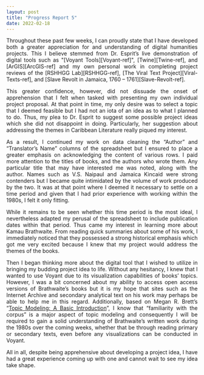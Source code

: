```yaml
---
layout: post
title: "Progress Report 5"
date: 2022-02-18
---
```

<style>
  body{
    text-align: justify
  }
</style>

<body>
Throughout these past few weeks, I can proudly state that I have developed both a greater appreciation for and understanding of digital humanities projects. This I believe stemmed from Dr. Esprit’s live demonstration of digital tools such as "[Voyant Tools][Voyant-ref]", [Twine][Twine-ref], and [ArGIS][ArcGIS-ref] and my own personal work in completing project reviews of the [RSHHGG Lab][RSHHGG-ref], [The Viral Text Project][Viral-Texts-ref], and [Slave Revolt in Jamaica, 1760 – 1761][Slave-Revolt-ref].

This greater confidence, however, did not dissuade the onset of apprehension that I felt when tasked with presenting my own individual project proposal. At that point in time, my only desire was to select a topic that I deemed feasible but I had not an iota of an idea as to what I planned to do. Thus, my plea to Dr. Esprit to suggest some possible project ideas which she did not disappoint in doing. Particularly, her suggestion about addressing the themes in Caribbean Literature really piqued my interest.

As a result, I continued my work on data cleaning the “Author” and “Translator’s Name” columns of the spreadsheet but I ensured to place a greater emphasis on acknowledging the content of various rows. I paid more attention to the titles of books, and the authors who wrote them. Any particular title that may have interested me was noted, along with the author. Names such as V.S. Naipaul and Jamaica Kincaid were strong contenders but I became quite intimidated by the volume of work produced by the two. It was at that point where I deemed it necessary to settle on a time period and given that I had prior experience with working within the 1980s, I felt it only fitting.

While it remains to be seen whether this time period is the most ideal, I nevertheless adapted my perusal of the spreadsheet to include publication dates within that period. Thus came my interest in learning more about Kamau Brathwaite. From reading quick summaries about some of his work, I immediately noticed that they possessed a strong historical emphasis which got me very excited because I knew that my project would address the themes of the books.

Then I began thinking more about the digital tool that I wished to utilize in bringing my budding project idea to life. Without any hesitancy, I knew that I wanted to use Voyant due to its visualization capabilities of books’ topics. However, I was a bit concerned about my ability to access open access versions of Brathwaite’s books but it is my hope that sites such as the Internet Archive and secondary analytical text on his work may perhaps be able to help me in this regard. Additionally, based on Megan R. Brett’s “[Topic Modeling: A Basic Introduction][Brett-ref]”, I know that “familiarity with the corpus” is a major aspect of topic modeling and consequently I will be required to gain a solid understanding of Brathwaite’s written work during the 1980s over the coming weeks, whether that be through reading primary or secondary texts, even before any visualizations can be conducted in Voyant.

All in all, despite being apprehensive about developing a project idea, I have had a great experience coming up with one and cannot wait to see my idea take shape.
</body>

[Voyant-ref]: https://voyant-tools.org/
[Twine-ref]: https://twinery.org/
[ArcGIS-ref]: https://www.arcgis.com/index.html
[RSHHGG-ref]: https://rshhgglab.com/
[Viral-Texts-ref]: https://viraltexts.org/
[Slave-Revolt-ref]: http://revolt.axismaps.com/
[Brett-ref]: http://journalofdigitalhumanities.org/2-1/topic-modeling-a-basic-introduction-by-megan-r-brett/
